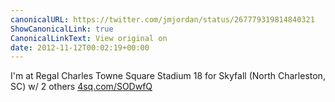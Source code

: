 ```yaml
---
canonicalURL: https://twitter.com/jmjordan/status/267779319814840321
ShowCanonicalLink: true
CanonicalLinkText: View original on
date: 2012-11-12T00:02:19+00:00
---
```

I'm at Regal Charles Towne Square Stadium 18 for Skyfall (North Charleston, SC) w/ 2 others [4sq.com/SODwfQ](http://4sq.com/SODwfQ)